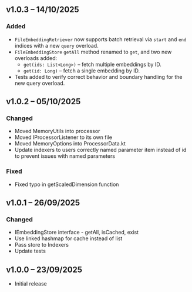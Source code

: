 ## v1.0.3 – 14/10/2025

### Added

* `FileEmbeddingRetriever` now supports batch retrieval via `start` and `end` indices with a new `query` overload.
* `FileEmbeddingStore` `getAll` method renamed to `get`, and two new overloads added:
    * `get(ids: List<Long>)` – fetch multiple embeddings by ID.
    * `get(id: Long)` – fetch a single embedding by ID.
* Tests added to verify correct behavior and boundary handling for the new query overload.

## v1.0.2 – 05/10/2025

### Changed
* Moved MemoryUtils into processor
* Moved IProcessorListener to its own file
* Moved MemoryOptions into ProcessorData.kt
* Update indexers to users correctly named parameter item instead of id to prevent issues with named parameters

### Fixed
* Fixed typo in getScaledDimension function

## v1.0.1 – 26/09/2025

### Changed
* IEmbeddingStore interface - getAll, isCached, exist 
* Use linked hashmap for cache instead of list
* Pass store to Indexers
* Update tests

## v1.0.0 – 23/09/2025
* Initial release